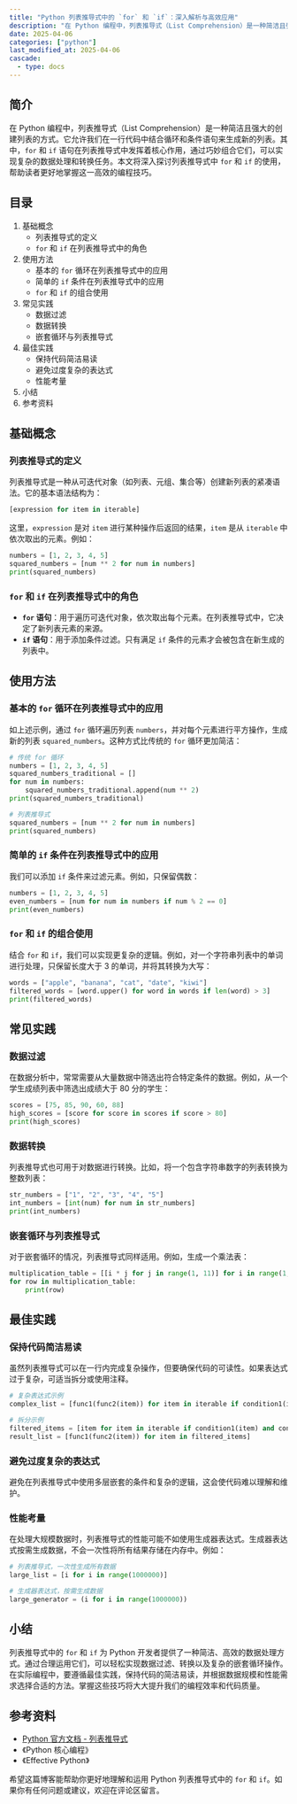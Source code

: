 ```yaml
---
title: "Python 列表推导式中的 `for` 和 `if`：深入解析与高效应用"
description: "在 Python 编程中，列表推导式（List Comprehension）是一种简洁且强大的创建列表的方式。它允许我们在一行代码中结合循环和条件语句来生成新的列表。其中，`for` 和 `if` 语句在列表推导式中发挥着核心作用，通过巧妙组合它们，可以实现复杂的数据处理和转换任务。本文将深入探讨列表推导式中 `for` 和 `if` 的使用，帮助读者更好地掌握这一高效的编程技巧。"
date: 2025-04-06
categories: ["python"]
last_modified_at: 2025-04-06
cascade:
  - type: docs
---
```



## 简介
在 Python 编程中，列表推导式（List Comprehension）是一种简洁且强大的创建列表的方式。它允许我们在一行代码中结合循环和条件语句来生成新的列表。其中，`for` 和 `if` 语句在列表推导式中发挥着核心作用，通过巧妙组合它们，可以实现复杂的数据处理和转换任务。本文将深入探讨列表推导式中 `for` 和 `if` 的使用，帮助读者更好地掌握这一高效的编程技巧。

<!-- more -->
## 目录
1. 基础概念
    - 列表推导式的定义
    - `for` 和 `if` 在列表推导式中的角色
2. 使用方法
    - 基本的 `for` 循环在列表推导式中的应用
    - 简单的 `if` 条件在列表推导式中的应用
    - `for` 和 `if` 的组合使用
3. 常见实践
    - 数据过滤
    - 数据转换
    - 嵌套循环与列表推导式
4. 最佳实践
    - 保持代码简洁易读
    - 避免过度复杂的表达式
    - 性能考量
5. 小结
6. 参考资料

## 基础概念
### 列表推导式的定义
列表推导式是一种从可迭代对象（如列表、元组、集合等）创建新列表的紧凑语法。它的基本语法结构为：
```python
[expression for item in iterable]
```
这里，`expression` 是对 `item` 进行某种操作后返回的结果，`item` 是从 `iterable` 中依次取出的元素。例如：
```python
numbers = [1, 2, 3, 4, 5]
squared_numbers = [num ** 2 for num in numbers]
print(squared_numbers)  
```
### `for` 和 `if` 在列表推导式中的角色
- **`for` 语句**：用于遍历可迭代对象，依次取出每个元素。在列表推导式中，它决定了新列表元素的来源。
- **`if` 语句**：用于添加条件过滤。只有满足 `if` 条件的元素才会被包含在新生成的列表中。

## 使用方法
### 基本的 `for` 循环在列表推导式中的应用
如上述示例，通过 `for` 循环遍历列表 `numbers`，并对每个元素进行平方操作，生成新的列表 `squared_numbers`。这种方式比传统的 `for` 循环更加简洁：
```python
# 传统 for 循环
numbers = [1, 2, 3, 4, 5]
squared_numbers_traditional = []
for num in numbers:
    squared_numbers_traditional.append(num ** 2)
print(squared_numbers_traditional)  

# 列表推导式
squared_numbers = [num ** 2 for num in numbers]
print(squared_numbers)  
```

### 简单的 `if` 条件在列表推导式中的应用
我们可以添加 `if` 条件来过滤元素。例如，只保留偶数：
```python
numbers = [1, 2, 3, 4, 5]
even_numbers = [num for num in numbers if num % 2 == 0]
print(even_numbers)  
```

### `for` 和 `if` 的组合使用
结合 `for` 和 `if`，我们可以实现更复杂的逻辑。例如，对一个字符串列表中的单词进行处理，只保留长度大于 3 的单词，并将其转换为大写：
```python
words = ["apple", "banana", "cat", "date", "kiwi"]
filtered_words = [word.upper() for word in words if len(word) > 3]
print(filtered_words)  
```

## 常见实践
### 数据过滤
在数据分析中，常常需要从大量数据中筛选出符合特定条件的数据。例如，从一个学生成绩列表中筛选出成绩大于 80 分的学生：
```python
scores = [75, 85, 90, 60, 88]
high_scores = [score for score in scores if score > 80]
print(high_scores)  
```

### 数据转换
列表推导式也可用于对数据进行转换。比如，将一个包含字符串数字的列表转换为整数列表：
```python
str_numbers = ["1", "2", "3", "4", "5"]
int_numbers = [int(num) for num in str_numbers]
print(int_numbers)  
```

### 嵌套循环与列表推导式
对于嵌套循环的情况，列表推导式同样适用。例如，生成一个乘法表：
```python
multiplication_table = [[i * j for j in range(1, 11)] for i in range(1, 11)]
for row in multiplication_table:
    print(row)
```

## 最佳实践
### 保持代码简洁易读
虽然列表推导式可以在一行内完成复杂操作，但要确保代码的可读性。如果表达式过于复杂，可适当拆分或使用注释。
```python
# 复杂表达式示例
complex_list = [func1(func2(item)) for item in iterable if condition1(item) and condition2(item)]

# 拆分示例
filtered_items = [item for item in iterable if condition1(item) and condition2(item)]
result_list = [func1(func2(item)) for item in filtered_items]
```

### 避免过度复杂的表达式
避免在列表推导式中使用多层嵌套的条件和复杂的逻辑，这会使代码难以理解和维护。

### 性能考量
在处理大规模数据时，列表推导式的性能可能不如使用生成器表达式。生成器表达式按需生成数据，不会一次性将所有结果存储在内存中。例如：
```python
# 列表推导式，一次性生成所有数据
large_list = [i for i in range(1000000)]

# 生成器表达式，按需生成数据
large_generator = (i for i in range(1000000))
```

## 小结
列表推导式中的 `for` 和 `if` 为 Python 开发者提供了一种简洁、高效的数据处理方式。通过合理运用它们，可以轻松实现数据过滤、转换以及复杂的嵌套循环操作。在实际编程中，要遵循最佳实践，保持代码的简洁易读，并根据数据规模和性能需求选择合适的方法。掌握这些技巧将大大提升我们的编程效率和代码质量。

## 参考资料
- [Python 官方文档 - 列表推导式](https://docs.python.org/3/tutorial/datastructures.html#list-comprehensions)
- 《Python 核心编程》
- 《Effective Python》

希望这篇博客能帮助你更好地理解和运用 Python 列表推导式中的 `for` 和 `if`。如果你有任何问题或建议，欢迎在评论区留言。  